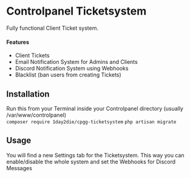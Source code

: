 # Controlpanel Ticketsystem 

Fully functional Client Ticket system.

#### Features
 - Client Tickets
 - Email Notification System for Admins and Clients
 - Discord Notification System using Webhooks
 - Blacklist (ban users from creating Tickets)



## Installation

Run this from your Terminal inside your Controlpanel directory (usually /var/www/controlpanel)
<br/>
`composer require 1day2die/cpgg-ticketsystem`
`php artisan migrate`

## Usage
You will find a new Settings tab for the Ticketsystem.
This way you can enable/disable the whole system and set the Webhooks for Discord Messages
